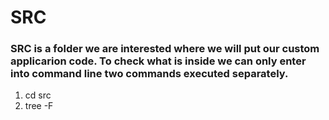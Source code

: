 # SRC

### SRC is a folder we are interested where we will put our custom applicarion code. To check what is inside we can only enter into command line two commands executed separately.

1. cd src
2. tree -F
